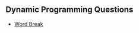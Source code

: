 ## Dynamic Programming Questions

 - <a href = " https://www.geeksforgeeks.org/problems/word-break1352/1">Word Break</a>